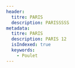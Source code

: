 ```yaml
---
header:
  titre: PARIS
  description: PARISSSSS
metadata:
  titre: PARIS
  description: PARIS 12
  isIndexed: true
  keywords:
    - Poulet
---
```


